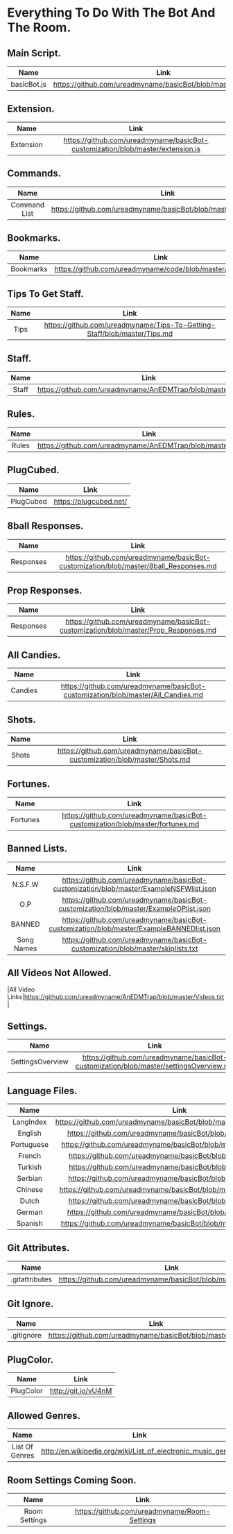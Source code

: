 Everything To Do With The Bot And The Room.
===========================================


Main Script.
------------
|Name|Link|
|:-------------------------------------------------:|:-------------------------------------------------:|
|basicBot.js|https://github.com/ureadmyname/basicBot/blob/master/basicBot.js|

Extension.
----------
|Name|Link|
|:-------------------------------------------------:|:-------------------------------------------------:|
|Extension|https://github.com/ureadmyname/basicBot-customization/blob/master/extension.js|

Commands.
---------
|Name|Link|
|:-------------------------------------------------:|:-------------------------------------------------:|
|Command List|https://github.com/ureadmyname/basicBot/blob/master/commands.md|

Bookmarks.
----------
|Name|Link|
|:-------------------------------------------------:|:-------------------------------------------------:|
|Bookmarks|https://github.com/ureadmyname/code/blob/master/bookmark.js|

Tips To Get Staff.
------------------
|Name|Link|
|:-------------------------------------------------:|:-------------------------------------------------:|
|Tips|https://github.com/ureadmyname/Tips-To-Getting-Staff/blob/master/Tips.md|

Staff.
------
|Name|Link|
|:-------------------------------------------------:|:-------------------------------------------------:|
|Staff|https://github.com/ureadmyname/AnEDMTrap/blob/master/Staff.md|

Rules.
------
|Name|Link|
|:-------------------------------------------------:|:-------------------------------------------------:|
|Rules|https://github.com/ureadmyname/AnEDMTrap/blob/master/rules.md|

PlugCubed.
----------
|Name|Link|
|:-------------------------------------------------:|:-------------------------------------------------:|
|PlugCubed|https://plugcubed.net/|

8ball Responses.
----------------
|Name|Link|
|:-------------------------------------------------:|:-------------------------------------------------:|
|Responses|https://github.com/ureadmyname/basicBot-customization/blob/master/8ball_Responses.md|

Prop Responses.
---------------
|Name|Link|
|:-------------------------------------------------:|:-------------------------------------------------:|
|Responses|https://github.com/ureadmyname/basicBot-customization/blob/master/Prop_Responses.md|

All Candies.
------------
|Name|Link|
|:-------------------------------------------------:|:-------------------------------------------------:|
|Candies|https://github.com/ureadmyname/basicBot-customization/blob/master/All_Candies.md|

Shots.
------
|Name|Link|
|:-------------------------------------------------:|:-------------------------------------------------:|
|Shots|https://github.com/ureadmyname/basicBot-customization/blob/master/Shots.md|

Fortunes.
----------
|Name|Link|
|:-------------------------------------------------:|:-------------------------------------------------:|
|Fortunes|https://github.com/ureadmyname/basicBot-customization/blob/master/fortunes.md|

Banned Lists.
-------------
|Name|Link|
|:-------------------------------------------------:|:-------------------------------------------------:|
|N.S.F.W|https://github.com/ureadmyname/basicBot-customization/blob/master/ExampleNSFWlist.json|
|O.P|https://github.com/ureadmyname/basicBot-customization/blob/master/ExampleOPlist.json|
|BANNED|https://github.com/ureadmyname/basicBot-customization/blob/master/ExampleBANNEDlist.json|
|Song Names|https://github.com/ureadmyname/basicBot-customization/blob/master/skiplists.txt|

All Videos Not Allowed.
-----------------------
|All Video Links|https://github.com/ureadmyname/AnEDMTrap/blob/master/Videos.txt|

Settings.
---------
|Name|Link|
|:-------------------------------------------------:|:-------------------------------------------------:|
|SettingsOverview|https://github.com/ureadmyname/basicBot-customization/blob/master/settingsOverview.md|

Language Files.
-----------
|Name|Link|
|:-------------------------------------------------:|:-------------------------------------------------:|
|LangIndex|https://github.com/ureadmyname/basicBot/blob/master/lang/langIndex.json|
|English|https://github.com/ureadmyname/basicBot/blob/master/lang/en.json|
|Portuguese|https://github.com/ureadmyname/basicBot/blob/master/lang/pt-BR.json|
|French|https://github.com/ureadmyname/basicBot/blob/master/lang/fr.json|
|Turkish|https://github.com/ureadmyname/basicBot/blob/master/lang/tr.json|
|Serbian|https://github.com/ureadmyname/basicBot/blob/master/lang/sr.json|
|Chinese|https://github.com/ureadmyname/basicBot/blob/master/lang/zh-TW.json|
|Dutch|https://github.com/ureadmyname/basicBot/blob/master/lang/nl.json|
|German|https://github.com/ureadmyname/basicBot/blob/master/lang/de.json|
|Spanish|https://github.com/ureadmyname/basicBot/blob/master/lang/es-ES.json|

Git Attributes.
---------------
|Name|Link|
|:-------------------------------------------------:|:-------------------------------------------------:|
|.gitattributes|https://github.com/ureadmyname/basicBot/blob/master/.gitattributes|

Git Ignore.
-----------
|Name|Link|
|:-------------------------------------------------:|:-------------------------------------------------:|
|.gitignore|https://github.com/ureadmyname/basicBot/blob/master/.gitignore|

PlugColor.
-----------
|Name|Link|
|:-------------------------------------------------:|:-------------------------------------------------:|
|PlugColor|http://git.io/vU4nM|

Allowed Genres.
---------------
|Name|Link|
|:-------------------------------------------------:|:-------------------------------------------------:|
|List Of Genres|http://en.wikipedia.org/wiki/List_of_electronic_music_genres|

Room Settings Coming Soon.
--------------------------
|Name|Link|
|:-------------------------------------------------:|:-------------------------------------------------:|
|Room Settings|https://github.com/ureadmyname/Room-Settings|
